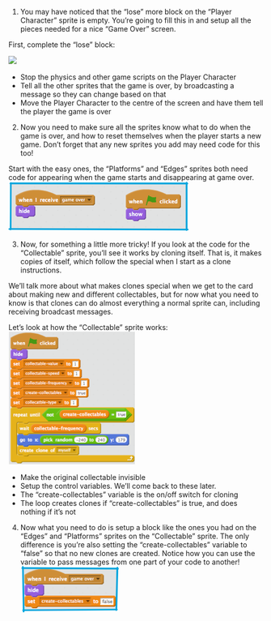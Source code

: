 1. You may have noticed that the “lose” more block  on the “Player Character” sprite is empty. You’re going to fill this in and setup all the pieces needed for a nice “Game Over” screen.

First, complete the “lose” block: 

![](assets/losing.png)

 * Stop the physics and other game scripts on the Player Character
 * Tell all the other sprites that the game is over, by broadcasting a message so they can change based on that
 * Move the Player Character to the centre of the screen and have them tell the player the game is over

2. Now you need to make sure all the sprites know what to do when the game is over, and how to reset themselves when the player starts a new game. Don’t forget that any new sprites you add may need code for this too!

 Start with the easy ones, the “Platforms” and “Edges” sprites both need code for appearing when the game starts and disappearing at game over. ![](assets/losing2.png)

3. Now, for something a little more tricky! If you look at the code for the “Collectable” sprite, you’ll see it works by cloning itself. That is, it makes copies of itself, which follow the special when I start as a clone instructions. 

 We’ll talk more about what makes clones special when we get to the card about making new and different collectables, but for now what you need to know is that clones can do almost everything a normal sprite can, including receiving broadcast messages.

 Let’s look at how the “Collectable” sprite works: ![](assets/losing3.png)

 * Make the original collectable invisible
 * Setup the control variables. We’ll come back to these later.
 * The “create-collectables” variable is the on/off switch for cloning
 * The loop creates clones if “create-collectables” is true, and does nothing if it’s not

4. Now what you need to do is setup a block like the ones you had on the “Edges” and “Platforms” sprites on the “Collectable” sprite. The only difference is you’re also setting the “create-collectables” variable to “false” so that no new clones are created. Notice how you can use the variable to pass messages from one part of your code to another! ![](assets/losing4.png)